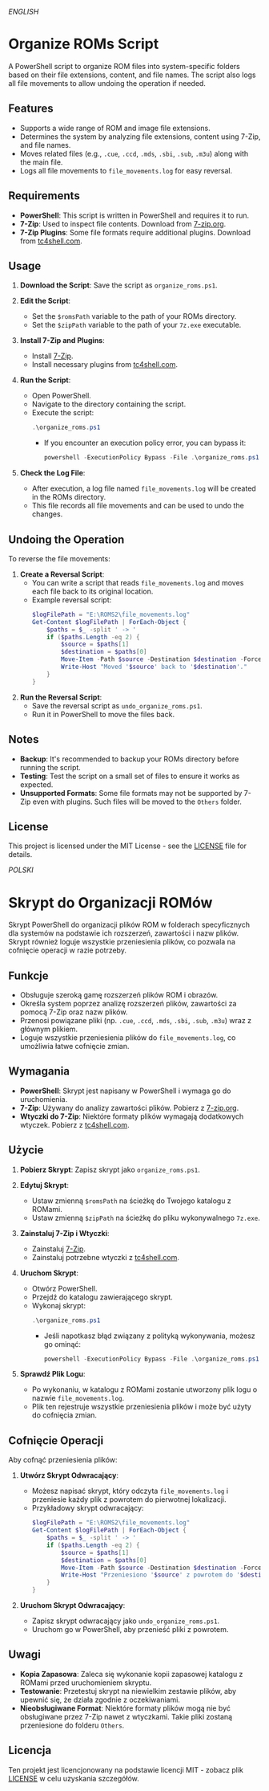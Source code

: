 *ENGLISH*

# Organize ROMs Script

A PowerShell script to organize ROM files into system-specific folders based on their file extensions, content, and file names. The script also logs all file movements to allow undoing the operation if needed.

## Features

- Supports a wide range of ROM and image file extensions.
- Determines the system by analyzing file extensions, content using 7-Zip, and file names.
- Moves related files (e.g., `.cue`, `.ccd`, `.mds`, `.sbi`, `.sub`, `.m3u`) along with the main file.
- Logs all file movements to `file_movements.log` for easy reversal.

## Requirements

- **PowerShell**: This script is written in PowerShell and requires it to run.
- **7-Zip**: Used to inspect file contents. Download from [7-zip.org](https://www.7-zip.org/).
- **7-Zip Plugins**: Some file formats require additional plugins. Download from [tc4shell.com](https://www.tc4shell.com/en/7zip/).

## Usage

1. **Download the Script**: Save the script as `organize_roms.ps1`.

2. **Edit the Script**:
   - Set the `$romsPath` variable to the path of your ROMs directory.
   - Set the `$zipPath` variable to the path of your `7z.exe` executable.

3. **Install 7-Zip and Plugins**:
   - Install [7-Zip](https://www.7-zip.org/).
   - Install necessary plugins from [tc4shell.com](https://www.tc4shell.com/en/7zip/).

4. **Run the Script**:
   - Open PowerShell.
   - Navigate to the directory containing the script.
   - Execute the script:
     ```powershell
     .\organize_roms.ps1
     ```
     - If you encounter an execution policy error, you can bypass it:
       ```powershell
       powershell -ExecutionPolicy Bypass -File .\organize_roms.ps1
       ```

5. **Check the Log File**:
   - After execution, a log file named `file_movements.log` will be created in the ROMs directory.
   - This file records all file movements and can be used to undo the changes.

## Undoing the Operation

To reverse the file movements:

1. **Create a Reversal Script**:
   - You can write a script that reads `file_movements.log` and moves each file back to its original location.
   - Example reversal script:
     ```powershell
     $logFilePath = "E:\ROMS2\file_movements.log"
     Get-Content $logFilePath | ForEach-Object {
         $paths = $_ -split ' -> '
         if ($paths.Length -eq 2) {
             $source = $paths[1]
             $destination = $paths[0]
             Move-Item -Path $source -Destination $destination -Force
             Write-Host "Moved '$source' back to '$destination'."
         }
     }
     ```
2. **Run the Reversal Script**:
   - Save the reversal script as `undo_organize_roms.ps1`.
   - Run it in PowerShell to move the files back.

## Notes

- **Backup**: It's recommended to backup your ROMs directory before running the script.
- **Testing**: Test the script on a small set of files to ensure it works as expected.
- **Unsupported Formats**: Some file formats may not be supported by 7-Zip even with plugins. Such files will be moved to the `Others` folder.

## License

This project is licensed under the MIT License - see the [LICENSE](LICENSE) file for details.

*POLSKI*

# Skrypt do Organizacji ROMów

Skrypt PowerShell do organizacji plików ROM w folderach specyficznych dla systemów na podstawie ich rozszerzeń, zawartości i nazw plików. Skrypt również loguje wszystkie przeniesienia plików, co pozwala na cofnięcie operacji w razie potrzeby.

## Funkcje

- Obsługuje szeroką gamę rozszerzeń plików ROM i obrazów.
- Określa system poprzez analizę rozszerzeń plików, zawartości za pomocą 7-Zip oraz nazw plików.
- Przenosi powiązane pliki (np. `.cue`, `.ccd`, `.mds`, `.sbi`, `.sub`, `.m3u`) wraz z głównym plikiem.
- Loguje wszystkie przeniesienia plików do `file_movements.log`, co umożliwia łatwe cofnięcie zmian.

## Wymagania

- **PowerShell**: Skrypt jest napisany w PowerShell i wymaga go do uruchomienia.
- **7-Zip**: Używany do analizy zawartości plików. Pobierz z [7-zip.org](https://www.7-zip.org/).
- **Wtyczki do 7-Zip**: Niektóre formaty plików wymagają dodatkowych wtyczek. Pobierz z [tc4shell.com](https://www.tc4shell.com/en/7zip/).

## Użycie

1. **Pobierz Skrypt**: Zapisz skrypt jako `organize_roms.ps1`.

2. **Edytuj Skrypt**:
   - Ustaw zmienną `$romsPath` na ścieżkę do Twojego katalogu z ROMami.
   - Ustaw zmienną `$zipPath` na ścieżkę do pliku wykonywalnego `7z.exe`.

3. **Zainstaluj 7-Zip i Wtyczki**:
   - Zainstaluj [7-Zip](https://www.7-zip.org/).
   - Zainstaluj potrzebne wtyczki z [tc4shell.com](https://www.tc4shell.com/en/7zip/).

4. **Uruchom Skrypt**:
   - Otwórz PowerShell.
   - Przejdź do katalogu zawierającego skrypt.
   - Wykonaj skrypt:
     ```powershell
     .\organize_roms.ps1
     ```
     - Jeśli napotkasz błąd związany z polityką wykonywania, możesz go ominąć:
       ```powershell
       powershell -ExecutionPolicy Bypass -File .\organize_roms.ps1
       ```

5. **Sprawdź Plik Logu**:
   - Po wykonaniu, w katalogu z ROMami zostanie utworzony plik logu o nazwie `file_movements.log`.
   - Plik ten rejestruje wszystkie przeniesienia plików i może być użyty do cofnięcia zmian.

## Cofnięcie Operacji

Aby cofnąć przeniesienia plików:

1. **Utwórz Skrypt Odwracający**:
   - Możesz napisać skrypt, który odczyta `file_movements.log` i przeniesie każdy plik z powrotem do pierwotnej lokalizacji.
   - Przykładowy skrypt odwracający:
     ```powershell
     $logFilePath = "E:\ROMS2\file_movements.log"
     Get-Content $logFilePath | ForEach-Object {
         $paths = $_ -split ' -> '
         if ($paths.Length -eq 2) {
             $source = $paths[1]
             $destination = $paths[0]
             Move-Item -Path $source -Destination $destination -Force
             Write-Host "Przeniesiono '$source' z powrotem do '$destination'."
         }
     }
     ```

2. **Uruchom Skrypt Odwracający**:
   - Zapisz skrypt odwracający jako `undo_organize_roms.ps1`.
   - Uruchom go w PowerShell, aby przenieść pliki z powrotem.

## Uwagi

- **Kopia Zapasowa**: Zaleca się wykonanie kopii zapasowej katalogu z ROMami przed uruchomieniem skryptu.
- **Testowanie**: Przetestuj skrypt na niewielkim zestawie plików, aby upewnić się, że działa zgodnie z oczekiwaniami.
- **Nieobsługiwane Format**: Niektóre formaty plików mogą nie być obsługiwane przez 7-Zip nawet z wtyczkami. Takie pliki zostaną przeniesione do folderu `Others`.

## Licencja

Ten projekt jest licencjonowany na podstawie licencji MIT - zobacz plik [LICENSE](LICENSE) w celu uzyskania szczegółów.
